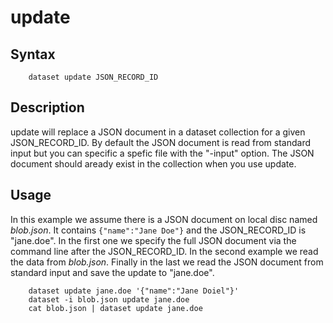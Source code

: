 
# update

## Syntax

```
    dataset update JSON_RECORD_ID
```

## Description

update will replace a JSON document in a dataset collection for a given JSON_RECORD_ID.
By default the JSON document is read from standard input but you can specific a spefic
file with the "-input" option. The JSON document should aready exist in the collection
when you use update.


## Usage

In this example we assume there is a JSON document on local disc named _blob.json_. It
contains `{"name":"Jane Doe"}` and the JSON_RECORD_ID is "jane.doe". In the first
one we specify the full JSON document via the command line after the JSON_RECORD_ID.
In the second example we read the data from _blob.json_. Finally in the last we
read the JSON document from standard input and save the update to "jane.doe".

```shell
    dataset update jane.doe '{"name":"Jane Doiel"}'
    dataset -i blob.json update jane.doe
    cat blob.json | dataset update jane.doe
```


